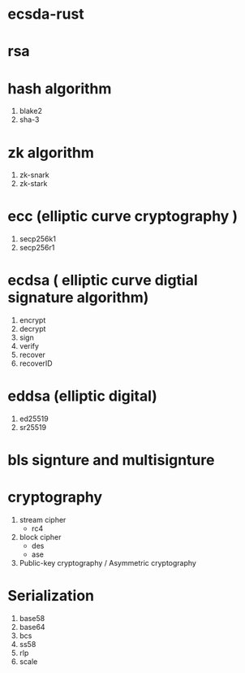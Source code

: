 # ecsda-rust

# rsa

# hash algorithm
1. blake2
2. sha-3

# zk algorithm
1. zk-snark
2. zk-stark

# ecc (elliptic curve cryptography )
1. secp256k1
2. secp256r1

# ecdsa ( elliptic curve digtial signature algorithm)
1. encrypt
2. decrypt
3. sign
4. verify
5. recover
6. recoverID

# eddsa (elliptic digital)
1. ed25519
2. sr25519

# bls signture and multisignture


# cryptography
1. stream cipher
    - rc4
2. block cipher
    - des
    - ase
3. Public-key cryptography / Asymmetric cryptography

# Serialization
1. base58
2. base64
3. bcs
4. ss58
5. rlp
6. scale


